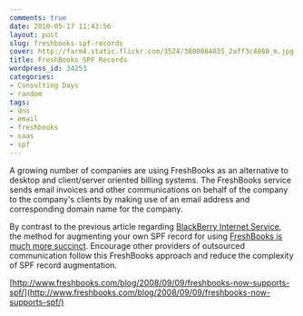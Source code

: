 ```yaml
---
comments: true
date: 2010-05-17 11:43:56
layout: post
slug: freshbooks-spf-records
cover: http://farm4.static.flickr.com/3524/3800084035_2aff3c4080_m.jpg
title: FreshBooks SPF Records
wordpress_id: 34253
categories:
- Consulting Days
- random
tags:
- dns
- email
- freshbooks
- saas
- spf
---
```


A growing number of companies are using FreshBooks as an alternative to desktop and client/server oriented billing systems.  The FreshBooks service sends email invoices and other communications on behalf of the company to the company's clients by making use of an email address and corresponding domain name for the company.

By contrast to the previous article regarding [BlackBerry Internet Service](http://fudge.org/blackberry-spf-records), the method for augmenting your own SPF record for using [FreshBooks is much more succinct](http://www.freshbooks.com/blog/2008/09/09/freshbooks-now-supports-spf/).  Encourage other providers of outsourced communication follow this FreshBooks approach and reduce the complexity of SPF record augmentation.

[http://www.freshbooks.com/blog/2008/09/09/freshbooks-now-supports-spf/](http://www.freshbooks.com/blog/2008/09/09/freshbooks-now-supports-spf/)
